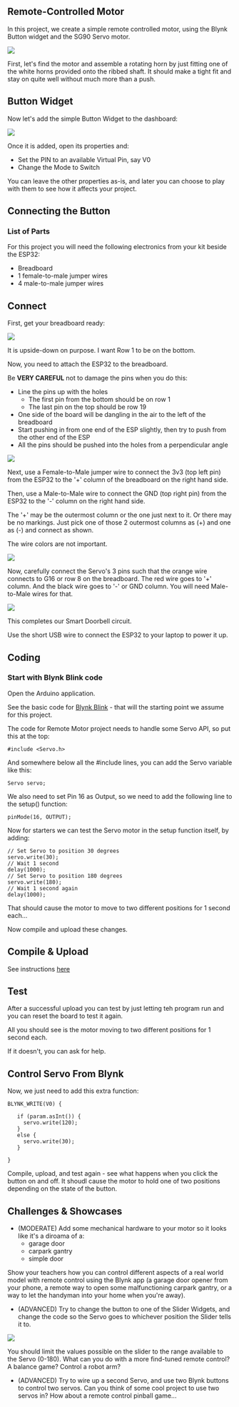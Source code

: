 Remote-Controlled Motor
---

In this project, we create a simple remote controlled motor, using the Blynk Button widget and the SG90 Servo motor.

![](images/servo-moving.gif)

First, let's find the motor and assemble a rotating horn by just fitting one of the white horns provided onto the ribbed shaft.  It should make a tight fit and stay on quite well without much more than a push.

## Button Widget

Now let's add the simple Button Widget to the dashboard:

![](images/button.jpg)

Once it is added, open its properties and:

- Set the PIN to an available Virtual Pin, say V0
- Change the Mode to Switch

 You can leave the other properties as-is, and later you can choose to play with them to see how it affects your project.

## Connecting the Button

### List of Parts

For this project you will need the following electronics from your kit beside the ESP32:

- Breadboard
- 1 female-to-male jumper wires
- 4 male-to-male jumper wires

## Connect

First, get your breadboard ready:

![](images/esp32withservo1.png)

It is upside-down on purpose.  I want Row 1 to be on the bottom.

Now, you need to attach the ESP32 to the breadboard.

Be **VERY CAREFUL** not to damage the pins when you do this:

- Line the pins up with the holes
    - The first pin from the bottom should be on row 1
    - The last pin on the top should be row 19
- One side of the board will be dangling in the air to the left of the breadboard
- Start pushing in from one end of the ESP slightly, then try to push from the other end of the ESP
- All the pins should be pushed into the holes from a perpendicular angle

![](images/esp32withservo2.png)

Next, use a Female-to-Male jumper wire to connect the 3v3 (top left pin) from the ESP32 to the '+' column of the breadboard on the right hand side.

Then, use a Male-to-Male wire to connect the GND (top right pin) from the ESP32 to the '-' column on the right hand side.

The '+' may be the outermost column or the one just next to it.  Or there may be no markings.  Just pick one of those 2 outermost columns as (+) and one as (-) and connect as shown.

The wire colors are not important.

![](images/esp32withservo3.png)

Now, carefully connect the Servo's 3 pins such that the orange wire connects to G16 or row 8 on the breadboard.  The red wire goes to '+' column.  And the black wire goes to '-' or GND column.  You will need Male-to-Male wires for that.

![](images/esp32withservo4.png)

This completes our Smart Doorbell circuit.

Use the short USB wire to connect the ESP32 to your laptop to power it up.

## Coding

### Start with Blynk Blink code

Open the Arduino application.

See the basic code for [Blynk Blink](../20-Getting-Real/20-Blynk-Blink.html) - that will the starting point we assume for this project.

The code for Remote Motor project needs to handle some Servo API, so put this at the top:

    #include <Servo.h>

And somewhere below all the #include lines, you can add the Servo variable like this:

    Servo servo;

We also need to set Pin 16 as Output, so we need to add the following line to the setup() function:

    pinMode(16, OUTPUT);

Now for starters we can test the Servo motor in the setup function itself, by adding:

```
// Set Servo to position 30 degrees
servo.write(30);
// Wait 1 second
delay(1000);
// Set Servo to position 180 degrees
servo.write(180);
// Wait 1 second again
delay(1000);
```

That should cause the motor to move to two different positions for 1 second each...

Now compile and upload these changes.

## Compile & Upload

See instructions <a href="../20-Getting-Real/15-Compile-and-Upload.html" target="_blank">here</a>

## Test

After a successful upload you can test by just letting teh program run and you can reset the board to test it again.

All you should see is the motor moving to two different positions for 1 second each.

If it doesn't, you can ask for help.

## Control Servo From Blynk

Now, we just need to add this extra function:

```
BLYNK_WRITE(V0) {

   if (param.asInt()) {
     servo.write(120);
   }
   else {
     servo.write(30);
   }

}
```

Compile, upload, and test again - see what happens when you click the button on and off.  It shoudl cause the motor to hold one of two positions depending on the state of the button.

## Challenges & Showcases

- (MODERATE) Add some mechanical hardware to your motor so it looks like it's a diroama of a:
    - garage door
    - carpark gantry
    - simple door

Show your teachers how you can control different aspects of a real world model with remote control using the Blynk app (a garage door opener from your phone, a remote way to open some malfunctioning carpark gantry, or a way to let the handyman into your home when you're away).

- (ADVANCED) Try to change the button to one of the Slider Widgets, and change the code so the Servo goes to whichever position the Slider tells it to.  

![](images/slider.jpg)

You should limit the values possible on the slider to the range available to the Servo (0-180).  What can you do with a more find-tuned remote control?  A balance game?  Control a robot arm?

- (ADVANCED) Try to wire up a second Servo, and use two Blynk buttons to control two servos.  Can you think of some cool project to use two servos in?  How about a remote control pinball game...